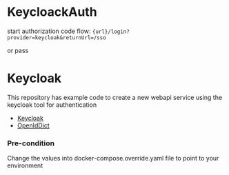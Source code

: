 # KeycloackAuth

start authorization code flow: `{url}/login?provider=keycloak&returnUrl=/sso`

or pass 
# Keycloak

This repository has example code to create a new webapi service using the keycloak tool for authentication

- [Keycloak](https://www.keycloak.org/)
- [OpenIdDict](https://github.com/openiddict)

### Pre-condition

Change the values into docker-compose.override.yaml file to point to your environment
